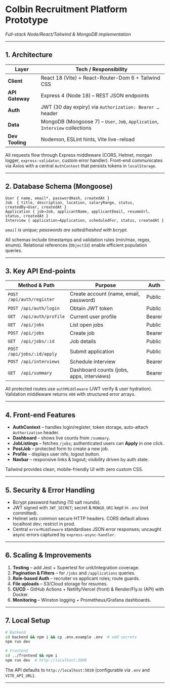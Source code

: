 # Colbin Recruitment Platform Prototype

*Full-stack Node/React/Tailwind & MongoDB implementation*

---

## 1. Architecture

| Layer | Tech / Responsibility |
|-------|-----------------------|
| **Client** | React 18 (Vite) + React-Router-Dom 6 + Tailwind CSS |
| **API Gateway** | Express 4 (Node 18) – REST JSON endpoints |
| **Auth** | JWT (30 day expiry) via `Authorization: Bearer …` header |
| **Data** | MongoDB (Mongoose 7) – `User`, `Job`, `Application`, `Interview` collections |
| **Dev Tooling** | Nodemon, ESLint hints, Vite live-reload |

All requests flow through Express middleware (CORS, Helmet, morgan logger, `express-validator`, custom error handler). Front-end communicates via Axios with a central `AuthContext` that persists tokens in `localStorage`.

---

## 2. Database Schema (Mongoose)

```text
User { name, email*, passwordHash, createdAt }
Job  { title, description, location, salaryRange, status, createdBy→User, createdAt }
Application { job→Job, applicantName, applicantEmail, resumeUrl, status, createdAt }
Interview { application→Application, scheduledFor, status, createdAt }
```
*`email` is unique; passwords are salted/hashed with bcrypt.*

All schemas include timestamps and validation rules (min/max, regex, enums). Relational references (`ObjectId`) enable efficient population queries.

---

## 3. Key API End-points

| Method & Path | Purpose | Auth |
|---------------|---------|------|
| `POST /api/auth/register` | Create account (name, email, password) | Public |
| `POST /api/auth/login` | Obtain JWT token | Public |
| `GET  /api/auth/profile` | Current user profile | Bearer |
| `GET  /api/jobs` | List open jobs | Public |
| `POST /api/jobs` | Create job | Bearer |
| `GET  /api/jobs/:id` | Job details | Public |
| `POST /api/jobs/:id/apply` | Submit application | Public |
| `POST /api/interviews` | Schedule interview | Bearer |
| `GET  /api/summary` | Dashboard counts (jobs, apps, interviews) | Bearer |

All protected routes use `authMiddleware` (JWT verify & user hydration). Validation middleware returns `400` with structured error arrays.

---

## 4. Front-end Features

* **AuthContext** – handles login/register, token storage, auto-attach `Authorization` header.
* **Dashboard** – shows live counts from `/summary`.
* **JobListings** – fetches `/jobs`; authenticated users can **Apply** in one click.
* **PostJob** – protected form to create a new job.
* **Profile** – displays user info, logout button.
* **Navbar** – responsive links & logout; visibility driven by auth state.

Tailwind provides clean, mobile-friendly UI with zero custom CSS.

---

## 5. Security & Error Handling

* Bcrypt password hashing (10 salt rounds).
* JWT signed with `JWT_SECRET`; secret & `MONGO_URI` kept in `.env` (not committed).
* Helmet sets common secure HTTP headers. CORS default allows localhost dev; restrict in prod.
* Central `errorMiddleware` standardises JSON error responses; uncaught async errors captured by `express-async-handler`.

---

## 6. Scaling & Improvements

1. **Testing** – add Jest + Supertest for unit/integration coverage.
2. **Pagination & Filters** – for `/jobs` and `/applications` queries.
3. **Role-based Auth** – recruiter vs applicant roles; route guards.
4. **File uploads** – S3/Cloud storage for resumes.
5. **CI/CD** – GitHub Actions + Netlify/Vercel (front) & Render/Fly.io (API) with Docker.
6. **Monitoring** – Winston logging + Prometheus/Grafana dashboards.

---

## 7. Local Setup

```bash
# Backend
cd backend && npm i && cp .env.example .env  # add secrets
npm run dev

# Frontend
cd ../frontend && npm i
npm run dev  # http://localhost:3000
```

The API defaults to `http://localhost:5010` (configurable via `.env` and `VITE_API_URL`).

---
